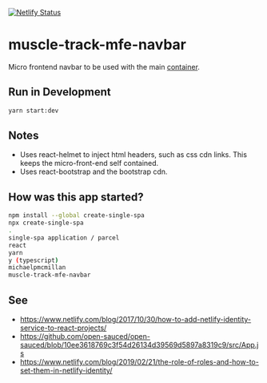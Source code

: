 [![Netlify Status](https://api.netlify.com/api/v1/badges/80bc1970-859f-4dbc-b2e6-4faf2c14f0f2/deploy-status)](https://app.netlify.com/sites/muscle-track-navbar/deploys)

# muscle-track-mfe-navbar

Micro frontend navbar to be used with the main [container](https://github.com/michaelpmcmillan/muscle-track-mfe-container).

## Run in Development

```bash
yarn start:dev
```

## Notes

- Uses react-helmet to inject html headers, such as css cdn links. This keeps the micro-front-end self contained.
- Uses react-bootstrap and the bootstrap cdn.

## How was this app started?

```bash
npm install --global create-single-spa
npx create-single-spa
.
single-spa application / parcel
react
yarn
y (typescript)
michaelpmcmillan
muscle-track-mfe-navbar
```

## See

- https://www.netlify.com/blog/2017/10/30/how-to-add-netlify-identity-service-to-react-projects/
- https://github.com/open-sauced/open-sauced/blob/10ee3618769c3f54d26134d39569d5897a8319c9/src/App.js
- https://www.netlify.com/blog/2019/02/21/the-role-of-roles-and-how-to-set-them-in-netlify-identity/
